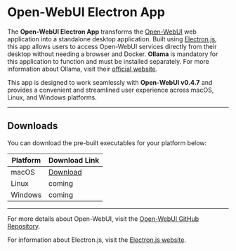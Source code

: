 # Open-WebUI Electron App

The **Open-WebUI Electron App** transforms the [Open-WebUI](https://github.com/open-webui/open-webui) web application into a standalone desktop application. Built using [Electron.js](https://www.electronjs.org/), this app allows users to access Open-WebUI services directly from their desktop without needing a browser and Docker. **Ollama** is mandatory for this application to function and must be installed separately. For more information about Ollama, visit their [official website](https://ollama.ai/).

This app is designed to work seamlessly with **Open-WebUI v0.4.7** and provides a convenient and streamlined user experience across macOS, Linux, and Windows platforms.

---

## Downloads

You can download the pre-built executables for your platform below:

| Platform | Download Link                                |
|----------|----------------------------------------------|
| macOS    | [Download](https://drive.google.com/file/d/1jvRHeYLDIs77xPKBB0jDlMq5dF2OqjRL/view?usp=share_link)  |
| Linux    | coming                                       |
| Windows  | coming                                       |

---

For more details about Open-WebUI, visit the [Open-WebUI GitHub Repository](https://github.com/open-webui/open-webui).

For information about Electron.js, visit the [Electron.js website](https://www.electronjs.org/).